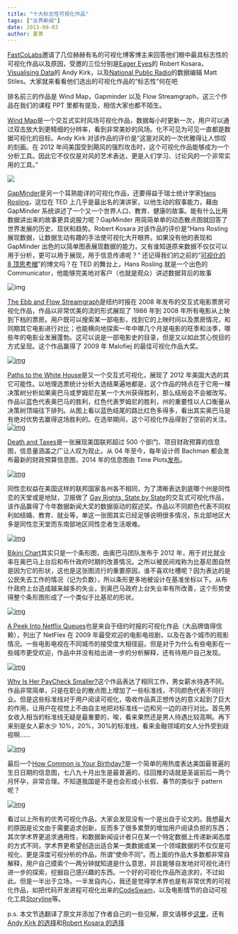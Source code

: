 ```yaml
---
title: "十大标志性可视化作品"
tags: ["业界新闻"]
date: 2013-08-03
author: 夏菁
---
```


[FastCoLabs](http://www.fastcolabs.com/3014911/top-10-iconic-data-graphics)邀请了几位赫赫有名的可视化博客博主来回答他们眼中最具标志性的可视化作品以及原因，受邀的三位分别是[Eager Eyes](http://eagereyes.org/)的 Robert Kosara，[Visualising Data](http://visualisingdata.com/)的 Andy Kirk，以及[National Public Radio](http://www.npr.org/)的数据编辑 Matt Stiles。大家就来看看他们选出的可视化作品的“标志性”何在吧

排名前三的作品是 Wind Map，Gapminder 以及 Flow Streamgraph，这三个作品在我们的课程 PPT 里都有提及，相信大家也都不陌生。

[Wind Map](http://hint.fm/wind/)是一个交互式实时风场可视化作品，数据每小时更新一次，用户可以通过双击放大到更精细的分辨率，看到非常美妙的风场。化不可见为可见一直都是数据可视化的目标。Andy Kirk 对该作品的评价是“这是对风的一次优雅得让人惊叹的刻画。在 2012 年间美国受到飓风的强烈攻击时，这个可视化作品能够成为一个分析工具。因此它不仅仅是对风的艺术表达，更是人们学习、讨论风的一个非常实用的工具。”

![](http://www.cad.zju.edu.cn/home/vagblog/wp-content/uploads/2013/08/windmap.jpg)

[GapMinder](http://www.gapminder.org/)是另一个耳熟能详的可视化作品，还要得益于瑞士统计学家[Hans Rosling](http://www.ted.com/talks/hans_rosling_shows_the_best_stats_you_ve_ever_seen.html)，这位在 TED 上几乎是最出名的演讲家，以他生动的叙事能力，藉由 GapMinder 系统讲述了一个又一个世界人口、教育、健康的故事。能有什么比用数据讲出来的故事更具说服力呢？GapMinder 用简简单单的动态散点图就回答了世界发展的历史、现状和趋势。Robert Kosara 对该作品的评价是“Hans Rosling 展现数据，让数据生动有趣的手法使可视化大开眼界。如果没有他的表现和 GapMinder 出色的以简单图表展现数据的能力，又有谁知道原来数据不仅仅可以用于分析，更可以用于展现，用于信息传递呢？” 还记得我们的之前的“[可视化的 8 顶思考帽](http://www.cad.zju.edu.cn/home/vagblog/?p=402)”的博文吗？在 TED 的舞台上，Hans Rosling 就是一个出色的 Communicator，他能够完美地对客户（也就是观众）讲述数据背后的故事

![img](http://www.gapminder.org/GapminderMedia/wp-uploads/images_front/gapminder_home_bg_3.jpg)

[The Ebb and Flow Streamgraph](http://www.nytimes.com/interactive/2008/02/23/movies/20080223_REVENUE_GRAPHIC.html?_r=1&)是纽约时报在 2008 年发布的交互式电影票房可视化作品，作品以非常优美的流的形式展现了 1986 年到 2008 年所有电影从上映到下档的票房。用户既可以搜索某一部电影，找到它的上映时间以及票房情况，和同期其它电影进行对比；也能横向地探索一年中哪几个月是电影的旺季和淡季，哪些年的电影业发展蓬勃。这可以说是一部电影史的目录，但是又以如此赏心悦目的方式呈现。这个作品赢得了 2009 年 Malofiej 的最佳可视化作品大奖。

[
![img](http://www.cad.zju.edu.cn/home/vagblog/wp-content/uploads/2013/08/flowgraph.jpg)](http://www.cad.zju.edu.cn/home/vagblog/wp-content/uploads/2013/08/flowgraph.jpg)

[Paths to the White House](http://elections.nytimes.com/2012/results/president/scenarios)是又一个交互式可视化，展现了 2012 年美国大选的其它可能性。以地理选票统计分析大选结果遍地都是，这个作品的特点在于它用一棵决策树分析如果奥巴马或罗姆尼在某一个大州获得胜利，那么结局会不会被改写。作品以蓝色代表奥巴马的胜利，红色代表罗姆尼的胜利，州的重要性以人口衡量从决策树顶端往下排列。从图上看以蓝色结尾的路比红色多得多，看出其实奥巴马是有绝对优势去赢得这场胜利的。在选举期间，这个可视化作品得到了空前的关注。[![img](http://www.cad.zju.edu.cn/home/vagblog/wp-content/uploads/2013/08/paths.jpg)](http://www.cad.zju.edu.cn/home/vagblog/wp-content/uploads/2013/08/paths.jpg)

[Death and Taxes](http://www.closr.it/show/NTGnn6weWsF)是一张展现美国联邦超过 500 个部门、项目财政预算的信息图，信息量涵盖之广让人叹为观止。从 04 年至今，每年设计师 Bachman 都会发布最新的财政预算信息图，2014 年的信息图由 Time Plots[发布](http://visual.ly/death-and-taxes-2014-us-federal-budget)。

[![img](http://www.cad.zju.edu.cn/home/vagblog/wp-content/uploads/2013/08/death-and-taxes-2014-us-federal-budget_51ed52e752270_w969.jpg)](http://www.cad.zju.edu.cn/home/vagblog/wp-content/uploads/2013/08/death-and-taxes-2014-us-federal-budget_51ed52e752270_w969.jpg)

同性恋权益在美国这样的联邦国家各州各不相同，为了清晰表达到底哪个州是同性恋的天堂或是地狱，卫报做了 [Gay Rights, State by State](http://www.guardian.co.uk/world/interactive/2012/may/08/gay-rights-united-states)的交互式可视化作品，该作品赢得了今年数据新闻大奖的数据驱动的叙述奖。作品以不同颜色代表不同权利如结婚、教育、就业等，单这一张图其实已经足够说明很多情况，东北部地区大多是同性恋天堂而东南部地区同性恋者生活艰难。

[![img](http://www.cad.zju.edu.cn/home/vagblog/wp-content/uploads/2013/08/gay-right.jpg)](http://www.cad.zju.edu.cn/home/vagblog/wp-content/uploads/2013/08/gay-right.jpg)

[Bikini Chart](http://eagereyes.org/blog/2012/bikini-chart)其实只是一个条形图，由奥巴马团队发布于 2012 年，用于对比就业率在奥巴马上台后和布什政府时期的改善情况。之所以被民间戏称为比基尼图自然是因为它的形状，这也是这张图流行的重要原因，谁不喜欢吐槽呢？因为表达的是公民失去工作的情况（记为负数），所以条形更多地被设计在基准坐标以下。从布什政府上台造成越来越多的失业，到奥巴马政府上台失业率有所改善，这个形势使得整个条形图形成了一个类似于比基尼的形状。

[![img](http://www.cad.zju.edu.cn/home/vagblog/wp-content/uploads/2013/08/obama-job-loss-chart-600x334.png)](http://www.cad.zju.edu.cn/home/vagblog/wp-content/uploads/2013/08/obama-job-loss-chart-600x334.png)

[A Peek Into Netflix Queues](http://www.nytimes.com/interactive/2010/01/10/nyregion/20100110-netflix-map.html?_r=0)也是来自于纽约时报的可视化作品（大品牌值得信赖），列出了 NetFlex 在 2009 年最受欢迎的电影电视剧，以及在各个城市的观影情况。一些电影电视在不同城市的接受度大相径庭。但是对于为什么有些电影在一些城市更受欢迎，作品中并没有给出进一步的分析解释，还有待用户自己发现。

[![img](http://www.cad.zju.edu.cn/home/vagblog/wp-content/uploads/2013/08/netflex.jpg)](http://www.cad.zju.edu.cn/home/vagblog/wp-content/uploads/2013/08/netflex.jpg)

[Why Is Her PayCheck Smaller?](http://www.nytimes.com/interactive/2009/03/01/business/20090301_WageGap.html?_r=0)这个作品表达了相同工作，男女薪水待遇不同。作品非常简单，只是在职业的散点图上增加了一些标准线，不同颜色代表不同行业。但是这些标准线对于用户阅读可视化，吸收作品真正想传达的意义起到了巨大的作用，让用户在视觉上不由自主地把对标准线一边和另一边的进行对比。首先男女收入相当的标准线无疑是最重要的，唉，看来果然还是男人待遇比较高啊。再下来别是女人薪水少 10%，20%，30%的标准线，看来金融领域的女人分外受到歧视啊……

[![img](http://www.cad.zju.edu.cn/home/vagblog/wp-content/uploads/2013/08/paycheck.jpg)](http://www.cad.zju.edu.cn/home/vagblog/wp-content/uploads/2013/08/paycheck.jpg)

最后一个[How Common is Your Birthday?](http://thedailyviz.com/2012/05/12/how-common-is-your-birthday/)是一个简单的用热度表达美国最普遍的生日日期的信息图，七八九十月出生是最普遍的，往回推的话就是圣诞前后一两个月怀孕，非常合理。不知道我国是不是也会形成小长假、春节的类似于 pattern 呢？

[![img](http://www.cad.zju.edu.cn/home/vagblog/wp-content/uploads/2013/08/heatmapbirthdays1.jpg)](http://www.cad.zju.edu.cn/home/vagblog/wp-content/uploads/2013/08/heatmapbirthdays1.jpg)

看过以上所有的优秀可视化作品，大家会发现没有一个是出自于论文的。我想最大的原因是论文由于需要追求创新，反而多了很多累赘的增加用户阅读负担的东西；其次学术界更追求通用性，和数据新闻设计者只在某一个特定数据上传递新闻态度的方式不同，学术界更希望创造出适合某一类数据或某一个领域数据的不仅仅是可视化、更是深度可视分析的作品，所谓“使命不同”。而上面的作品大多数都非常自解释，用户自己摸索个一两分钟就知道是什么意思，并且能够自发地对可视化进行进一步的探索，挖掘自己感兴趣的东西。一个好的可视化作品所追求的，不过如此。但是一半出于立场，一半发自内心，我还是觉得学术界也是有非常优秀的可视化作品，如把代码开发进程可视化出来的[CodeSwam](http://www.michaelogawa.com/code_swarm/)，以及电影情节的自动可视化工具[Storyline](http://vis.cs.ucdavis.edu/~tanahashi/PUBLICATIONS/YZR_INFOVIS2012.pdf)等。

p.s. 本文节选翻译了原文并添加了作者自己的一些见解，原文请移步[这里](http://www.fastcolabs.com/3014911/top-10-iconic-data-graphics)，还有[Andy Kirk 的选择](http://www.visualisingdata.com/index.php/2013/07/my-selections-for-fastco-labs-top-10-iconic-data-graphics/)和[Robert Kosara 的选择](http://eagereyes.org/blog/2013/iconic-visualizations)
